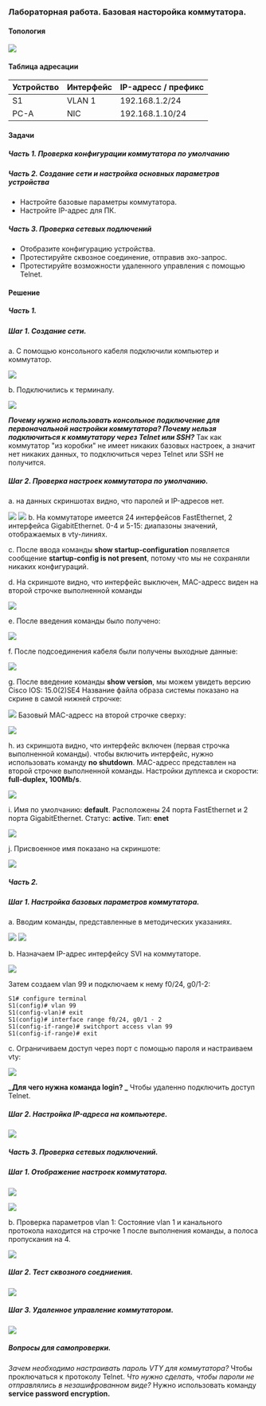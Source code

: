 ### Лабораторная работа. Базовая насторойка коммутатора.


#### Топология
![](https://sun9-west.userapi.com/sun9-16/s/v1/ig2/xoNQ7JHXTmcZLcWycbkRm3Kfq1aSyMKC3Mu6BIBzVKp2SxODvbIk16ySxhzw2xhFGorxaj2WonUAD7W817gTuUZR.jpg?size=502x154&quality=96&type=album)

#### Таблица адресации
| Устройство | Интерфейс | IP-адресс / префикс |
|------------|-----------|---------------------|
| S1         | VLAN 1    | 192.168.1.2/24      |
| PC-A       | NIC       | 192.168.1.10/24     |

#### Задачи
##### Часть 1. Проверка конфигурации коммутатора по умолчанию

##### Часть 2. Создание сети и настройка основных параметров устройства 
* Настройте базовые параметры коммутатора.
* Настройте IP-адрес для ПК.

##### Часть 3. Проверка сетевых подлючений 
* Отобразите конфигурацию устройства.
* Протестируйте сквозное соединение, отправив эхо-запрос.
* Протестируйте возможности удаленного управления с помощью Telnet.

#### Решение

##### Часть 1.
##### Шаг 1. Создание сети.
a. С помощью консольного кабеля подключили компьютер и коммутатор.

![](https://sun9-west.userapi.com/sun9-45/s/v1/ig2/brp6JvdaB3SLdkUVLCJRwZqzmFOZoXrZXgqIcjJEqQhKKgPiISvaeCHmTkzYOctJs320Y4uUJqLX8zYUkjZmZrrJ.jpg?size=868x293&quality=96&type=album)

b. Подключились к терминалу.

![](https://sun9-north.userapi.com/sun9-80/s/v1/ig2/p7fFXBKeOfy4uqouPDpN8rHeAyU3_puQE-zOHLNhAbQssCYFz06-9cZ3eJMFwWpc5NbghXncizUqcdEYpuFQrkhK.jpg?size=633x530&quality=96&type=album)

**_Почему нужно использовать консольное подключение для первоначальной настройки коммутатора? Почему нельзя подключиться к коммутатору через Telnet или SSH?_**
Так как коммутатор "из коробки" не имеет никаких базовых настроек, а значит нет никаких данных, то подключиться через Telnet или SSH не получится.
##### Шаг 2. Проверка настроек коммутатора по умолчанию.
а. на данных скриншотах видно, что паролей и IP-адресов нет.

![](https://sun9-east.userapi.com/sun9-76/s/v1/ig2/JGI8bn_o4CQK0BsGljmW_V8SlBCRlFZAlWr5WMJXz3oQGfWkGpMXf_30GwNThSR-_YVvx-d5QD-fd88sLE90P1Kw.jpg?size=636x521&quality=96&type=album)
![](https://sun9-east.userapi.com/sun9-34/s/v1/ig2/mkKkVudcR0kCOf0f71N_w_hWmVTkQV74Mjso-r4a7VLIdGZV-PIxkWVTkBT8tLyjHhp5HevdoVbv58s9mTgpSmos.jpg?size=633x497&quality=96&type=album)
b. На коммутаторе имеется 24 интерфейсов FastEthernet, 2 интерфейса GigabitEthernet. 0-4 и 5-15: диапазоны значений, отображаемых в vty-линиях.

с. После ввода команды **show startup-configuration** появляется сообщение **startup-config is not present**, потому что мы не сохраняли никаких конфигураций.

d. На скриншоте видно, что интерфейс выключен, MAC-адресс виден на второй строчке выполненной команды

![](https://sun9-east.userapi.com/sun9-43/s/v1/ig2/GuM4JL18OTo7snuuYJw4S5owNNQu3rSCZu_dt8a_ZiAGtiRKI5WkSsG6OzVMEg-wvQRateyBtStEc-xZllSGbObX.jpg?size=627x353&quality=96&type=album)

e. После введения команды было получено:

![](https://sun9-north.userapi.com/sun9-86/s/v1/ig2/Z_gGkegJLTzCPoHGiym4zU-LVkVWHxpzrgFD3KkV0D2q1Lma-9CiaDH37aQmF1rs884sE8B6Vt3BrNGG7bMjm1rc.jpg?size=629x126&quality=96&type=album)

f.  После подсоединения кабеля были получены выходные данные:

![](https://sun9-north.userapi.com/sun9-78/s/v1/ig2/pAfPkCdMlq9jttDJ_kzJeWH19m7NOFoYwPi8oL_k6iyKd0XGoZelXtxka9SA3eScO3Pyb9pbCZrDGdX4r3MLIi1m.jpg?size=619x127&quality=96&type=album)

g. После введение команды **show version**, мы можем увидеть версию Cisco IOS: 15.0(2)SE4
Название файла образа системы показано на скрине в самой нижней строчке:

![](https://sun9-east.userapi.com/sun9-43/s/v1/ig2/vrpFdsJPDTaVMGqRqYHVhE8deG_h6yQxLx61FYWw3ZPO5_kezAUkp0NoyPkkv-1uhwH9RM2PHhApvUPu2IbpWRBk.jpg?size=700x126&quality=96&type=album)
Базовый MAC-адресс на второй строчке сверху:

![](https://sun1.userapi.com/sun1-95/s/v1/ig2/x25d9w3K_zvs6E7JZCXvdghnhEKLZNi9RK34ueOKKDeNENQhqsaV6m0O19kR4SM2wdffJJEzEgWwEIOW4VUoSz6q.jpg?size=546x318&quality=96&type=album)

h. из скриншота видно, что интерфейс включен (первая строчка выполненной команды).
чтобы включить интерфейс, нужно использовать команду **no shutdown**.
MAC-адресс представлен на второй строчке выполненной команды.
Настройки дуплекса и скорости: **full-duplex, 100Mb/s**.

![](https://sun1.userapi.com/sun1-22/s/v1/ig2/oAaGPznoiwTuOIbDWxYQAFGx1QCdrOvHbqg8QDcD59EPdFdkc9KXTAlqBhAEaPiy0llyGg0U6Pg9CwHCMssxY9Ko.jpg?size=586x387&quality=96&type=album)

i.  Имя по умолчанию: **default**.
Расположены 24 порта FastEthernet и 2 порта GigabitEthernet.
Статус: **active**.
Тип: **enet**

![](https://sun1.userapi.com/sun1-99/s/v1/ig2/Uf_cqiMX0Ziet6qWGhn6cBC7tXCnZHBaCwPdyExMdYO3SCQf-DlbAeDhyEZWR96ufhLwf-k3QmqFOeauTW8KSBvN.jpg?size=628x491&quality=96&type=album)

j. Присвоенное имя показано на скриншоте:

![](https://sun9-east.userapi.com/sun9-23/s/v1/ig2/4xsvYcBHaiAjfZfieJ8JmYbezh2RFUa5oJRBdPz7YOdQvBqORii2-_JBrJcJTxjTWN5AV6Fgl_3gjNyeBQwBIJ8f.jpg?size=574x130&quality=96&type=album)

##### Часть 2.
##### Шаг 1. Настройка базовых параметров коммутатора.
a. Вводим команды, представленные в методических указаниях.

![](https://sun1.userapi.com/sun1-13/s/v1/ig2/5Oxf6hblaSJ-jT6mJor3g1YNrltg5VyzuT6i-MAKk0CWmdz5HBv--C4EJ0nDeubhWuF3peBDmPy0xcu0GsxKx9oD.jpg?size=628x309&quality=96&type=album)
![](https://sun1.userapi.com/sun1-15/s/v1/ig2/SqeLwIasB-K6WlWip5jxvhUkZJVuQgfWlYBW5z_r6JJ5Na1QfoCrmFZ9W8XgA_2No88G_f8PAhHYujbmMdoeqxJL.jpg?size=636x216&quality=96&type=album)

b. Назначаем IP-адрес интерфейсу SVI на коммутаторе.

![](https://sun9-north.userapi.com/sun9-83/s/v1/ig2/LJ3jhYNzBOoQ-oK4F7cgLW96iXb9EEQCzr1Zr0V2UOFXptdm1-cZiFylN4sgGpb1O5UxFE3G3YKzCTtnh8LiZhNW.jpg?size=627x168&quality=96&type=album)

Затем создаем vlan 99 и подключаем к нему f0/24, g0/1-2:

	S1# configure terminal
	S1(config)# vlan 99
	S1(config-vlan)# exit
	S1(config)# interface range f0/24, g0/1 - 2
	S1(config-if-range)# switchport access vlan 99
	S1(config-if-range)# exit

c. Ограничиваем доступ через порт с помощью пароля и настраиваем vty:

![](https://sun9-west.userapi.com/sun9-48/s/v1/ig2/2OHdcJwwDzHUYvSGTRETcoYZQPNXOhdVov7VMmbdsBMe_lphlO4GvwCMqtPi4ZUOJe1SQrd7Jihqxftc3D2-zeEC.jpg?size=588x325&quality=96&type=album)

**_Для чего нужна команда login? _**
Чтобы удаленно подключить доступ Telnet.

##### Шаг 2. Настройка IP-адреса на компьютере.
![](https://sun1.userapi.com/sun1-18/s/v1/ig2/MZ9x53QrOaZn5zhfaANsqM6uVyyYkWOIZzzN4pTU9QDM7AhuLKZ_dE1idf8bS8BP-a7tiUsBgqVXEMA-l08o9S1P.jpg?size=686x682&quality=96&type=album)

##### Часть 3. Проверка сетевых подключений.
##### Шаг 1. Отображение настроек коммутатора.
![](https://sun9-west.userapi.com/sun9-16/s/v1/ig2/gj5a2ir7XBMaNgN8z7oiSfqbs6zVv0ZdjhY6MBQD4Lwmdj1R4n99fiKBAifGgT5OdergYwMKQgwpOstfI9JsQsCo.jpg?size=628x330&quality=96&type=album)

![](https://sun1.userapi.com/sun1-47/s/v1/ig2/3LQw0_y05NOqdCDLkXAf90X2l6zmoHpNKGBbm-KDHsV9OSEB1oC2gTefkG-hVdqsRcbtCyiXAIsrQ5MmcPLI4quu.jpg?size=631x509&quality=96&type=album)

b. Проверка параметров vlan 1:
Состояние vlan 1 и канального протокола находится на строчке 1 после выполнения команды, а полоса пропускания на 4.

![](https://sun9-east.userapi.com/sun9-34/s/v1/ig2/4I9ZIM2wD0Xql_WY0G0cIkUfFRc8IGhqEThJp3IsnnOkH7GwfFegHokyCCAsPSA6C26FB9Wyzg83f7SK7CO-XFQc.jpg?size=627x369&quality=96&type=album)

##### Шаг 2. Тест сквозного соедниения.

![](https://sun9-east.userapi.com/sun9-22/s/v1/ig2/Cj75ENegYdHl71CvzGqbcV1-8CdR0onpWygxNFrs1Bb22woiBU0Z4oEl4RBPnAmm8rRMZ7wfq-A1Fddpc13azXK7.jpg?size=645x485&quality=96&type=album)

##### Шаг 3. Удаленное управление коммутатором.

![](https://sun1.userapi.com/sun1-92/s/v1/ig2/DdB67896jxt9dxvB7Y48LCiI0ziOI86_kSZkrWLwLs9B8AfQqlW4NzyRtd8otrzYEg1m2kxKM3Y-UUx46Wga8PzU.jpg?size=629x166&quality=96&type=album)

##### Вопросы для самопроверки.
 _Зачем необходимо настраивать пароль VTY для коммутатора?_
 Чтобы проключаться к протоколу Telnet.
 _Что нужно сделать, чтобы пароли не отправлялись в незашифрованном виде?_
 Нужно использовать команду **service password encryption.**
